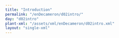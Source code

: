 ```yaml
---
title: "Introduction"
permalink: "/enDecameron/d02intro/"
day: "d02intro"
plant-xml: "/assets/xml/enDecameron/d02intro.xml"
layout: "single-xml"
---
```

